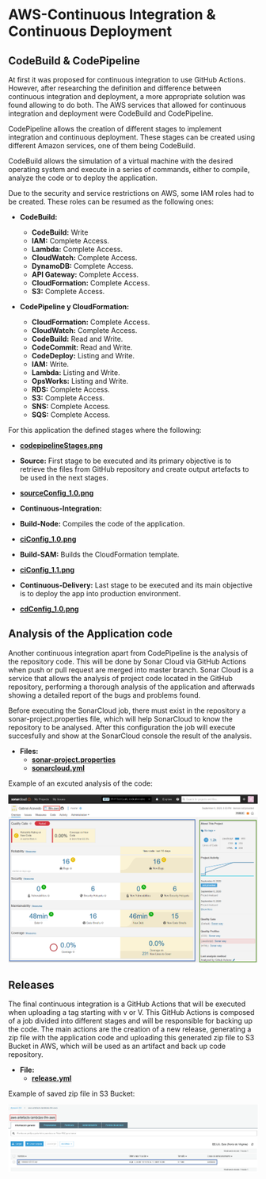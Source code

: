 # AWS-Continuous Integration & Continuous Deployment

## CodeBuild & CodePipeline

At first it was proposed for continuous integration to use GitHub Actions. However, after researching the definition and difference between continuous integration and deployment, a more appropriate solution was found allowing to do both. The AWS services that allowed for continuous integration and deployment were CodeBuild and CodePipeline. 

CodePipeline allows the creation of different stages to implement integration and continuous deployment. These stages can be created using different Amazon services, one of them being CodeBuild. 

CodeBuild allows the simulation of a virtual machine with the desired operating system and execute in a series of commands, either to compile, analyze the code or to deploy the application.

Due to the security and service restrictions on AWS, some IAM roles had to be created. These roles can be resumed as the following ones:

* **CodeBuild:**
    - **CodeBuild:** Write
    - **IAM:** Complete Access.
    - **Lambda:** Complete Access.
    - **CloudWatch:** Complete Access.
    - **DynamoDB:** Complete Access.
    - **API Gateway:** Complete Access.
    - **CloudFormation:** Complete Access.
    - **S3:** Complete Access.

* **CodePipeline y CloudFormation:**
    - **CloudFormation:** Complete Access.
    - **CloudWatch:** Complete Access.
    - **CodeBuild:** Read and Write.
    - **CodeCommit:** Read and Write.
    - **CodeDeploy:** Listing and Write.
    - **IAM:** Write.
    - **Lambda:** Listing and Write.
    - **OpsWorks:** Listing and Write.
    - **RDS:** Complete Access.
    - **S3:** Complete Access.
    - **SNS:** Complete Access.
    - **SQS:** Complete Access.

For this application the defined stages where the following:

- **[codepipelineStages.png](https://github.com/Gabriel-Acevedo/tfm-aws/blob/master/documentation/images/ci_cd/codepipelineStages.png)**


* **Source:** First stage to be executed and its primary objective is to retrieve the files from GitHub repository and create output artefacts to be used in the next stages.

- **[sourceConfig_1.0.png](https://github.com/Gabriel-Acevedo/tfm-aws/blob/master/documentation/images/ci_cd/sourceConfig_1.0.png)**

* **Continuous-Integration:** 

- **Build-Node:** Compiles the code of the application.

- **[ciConfig_1.0.png](https://github.com/Gabriel-Acevedo/tfm-aws/blob/master/documentation/images/ci_cd/ciConfig_1.0.png)**

- **Build-SAM:** Builds the CloudFormation template.

- **[ciConfig_1.1.png](https://github.com/Gabriel-Acevedo/tfm-aws/blob/master/documentation/images/ci_cd/ciConfig_1.1.png)**


* **Continuous-Delivery:** Last stage to be executed and its main objective is to deploy the app into production environment.

- **[cdConfig_1.0.png](https://github.com/Gabriel-Acevedo/tfm-aws/blob/master/documentation/images/ci_cd/cdConfig_1.0.png)**


## Analysis of the Application code

Another continuous integration apart from CodePipeline is the analysis of the repository code. This will be done by Sonar Cloud via GitHub Actions when push or pull request are merged into master branch. Sonar Cloud is a service that allows the analysis of project code located in the GitHub repository, performing a thorough analysis of the application and afterwads showing a detailed report of the bugs and problems found.

Before executing the SonarCloud job, there must exist in the repository a sonar-project.properties file, which will help SonarCloud to know the repository to be analysed. After this configuration the job will execute succesfully and show at the SonarCloud console the result of the analysis.

* **Files:**
    - **[sonar-project.properties](https://github.com/Gabriel-Acevedo/tfm-aws/blob/master/sonar-project.properties)**
    - **[sonarcloud.yml](https://github.com/Gabriel-Acevedo/tfm-aws/blob/master/.github/workflows/sonarcloud.yml)**

Example of an excuted analysis of the code:

![sonarCloudResultReport.png](../images/ci_cd/sonarCloudResultReport.png)


## Releases

The final continuous integration is a GitHub Actions that will be executed when uploading a tag starting with v or V. This GitHub Actions is composed of a job divided into different stages and will be responsible for backing up the code. The main actions are the creation of a new release, generating a zip file with the application code and uploading this generated zip file to S3 Bucket in AWS, which will be used as an artifact and back up code repository.

* **File:**
    - **[release.yml](https://github.com/Gabriel-Acevedo/tfm-aws/blob/master/.github/workflows/release.yml)**

Example of saved zip file in S3 Bucket:

![releaseS3Bucket.png](../images/ci_cd/releaseS3Bucket.png)
